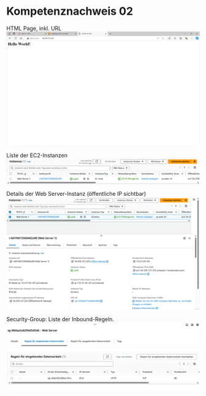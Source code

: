 # Kompetenznachweis 02

HTML Page, inkl. URL
![HTML](image-1.png)

Liste der EC2-Instanzen
![EC2 Instanzen](image-4.png)

Details der Web Server-Instanz (öffentliche IP sichtbar)
![Web Server Instanz](image-2.png)


Security-Group: Liste der Inbound-Regeln.
![Inbound Regeln](image.png)